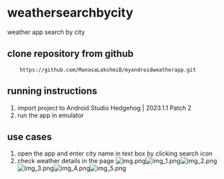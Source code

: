 # weathersearchbycity
weather app search by city
## clone repository from github
        https://github.com/ManasaLakshmiB/myandroidweatherapp.git
## running instructions
   1. import project to Android Studio Hedgehog | 2023.1.1 Patch 2
   2. run the app in emulator
## use cases
  1. open the app and enter city name in text box by clicking search icon
  2. check weather details in the page
 ![img.png](img.png)![img_1.png](img_1.png)![img_2.png](img_2.png)![img_3.png](img_3.png)![img_4.png](img_4.png)![img_5.png](img_5.png)
